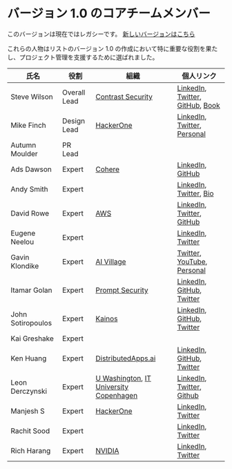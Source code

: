 
# バージョン 1.0 のコアチームメンバー

このバージョンは現在ではレガシーです。 [新しいバージョンはこちら](https://github.com/OWASP/www-project-top-10-for-large-language-model-applications/wiki/Core-Team)

これらの人物はリストのバージョン 1.0 の作成において特に重要な役割を果たし、プロジェクト管理を支援するために選ばれました。

| 氏名               | 役割           | 組織                  | 個人リンク                                                                          |
| ------------------ | -------------- | --------------------- | ----------------------------------------------------------------------------------- |
| Steve Wilson       | Overall Lead   | [Contrast Security](https://www.contrastsecurity.com/) | [LinkedIn](https://www.linkedin.com/in/wilsonsd/), [Twitter](https://twitter.com/virtualsteve), [GitHub](https://github.com/virtualsteve-star), [Book](https://www.contrastsecurity.com/hubfs/Cybersecurity%20and%20Artificial%20Intelligence%20Threats%20and%20Opportunities.pdf) |
| Mike Finch         | Design Lead    | [HackerOne](https://www.hackerone.com) | [LinkedIn](https://www.linkedin.com/in/mkfnch), [Twitter](https://twitter.com/mkfnch), [Personal](https://mkfnch.com) |
| Autumn Moulder     | PR Lead        |                       |                                                                                     |
| Ads Dawson         | Expert         | [Cohere](https://cohere.com) | [LinkedIn](https://www.linkedin.com/in/adamdawson0/), [GitHub](https://github.com/GangGreenTemperTatum) |
| Andy Smith         | Expert         |                       | [LinkedIn](https://www.linkedin.com/in/andysmith-uk/), [Twitter](https://twitter.com/rot169), [Bio](https://www.sans.org/profiles/andy-smith/)|
| David Rowe         | Expert         |   [AWS](http://aws.amazon.com)                    |    [LinkedIn](https://www.linkedin.com/in/davidprowe/),    [Twitter](https://twitter.com/davidprowe/), [GitHub](https://github.com/davidprowe)                                                                             |
| Eugene Neelou      | Expert         |                       | [LinkedIn](https://www.linkedin.com/in/eneelou/), [Twitter](https://twitter.com/eneelou) |
| Gavin Klondike     | Expert         | [AI Village](https://aivillage.org/) | [Twitter](https://twitter.com/GTKlondike), [YouTube](https://www.youtube.com/@NetsecExplained), [Personal](https://netsecexplained.com/) |
| Itamar Golan       | Expert         | [Prompt Security](https://prompt.security) | [LinkedIn](https://www.linkedin.com/in/itamar-g1), [GitHub](https://github.com/itamargol/openai/), [Twitter](https://twitter.com/ItakGol?t=7TpWIZxdszI22K0eSkatjA&s=09/) |
| John Sotiropoulos  | Expert         | [Kainos](https://kainos.com/) | [LinkedIn](https://www.linkedin.com/in/jsotiropoulos/), [GitHub](https://github.com/jsotiro), [Twitter](https://twitter.com/johnsotiro) |
| Kai Greshake       | Expert         |                       |                                                                                     |
| Ken Huang          | Expert         | [DistributedApps.ai](https://distributedapps.ai/) | [LinkedIn](https://www.linkedin.com/in/kenhuang8), [GitHub](https://github.com/kenhuangus), [Twitter](https://twitter.com/kenhuangus) |
| Leon Derczynski    | Expert         | [U Washington](https://www.uw.edu), [IT University Copenhagen](https://pure.itu.dk/en/persons/leon-derczynski/) | [LinkedIn](https://www.linkedin.com/in/leon-derczynski), [Twitter](https://twitter.com/LeonDerczynski), [Github](https://github.com/leondz/)|
| Manjesh S          | Expert         | [HackerOne](https://www.hackerone.com) | [LinkedIn](https://www.linkedin.com/in/manjesh24/), [Twitter](https://twitter.com/Manjesh24) | 
| Rachit Sood        | Expert         |  | [LinkedIn](https://www.linkedin.com/in/composedsecurity/), [Twitter](https://twitter.com/sn4kecharming)                                                                                    |
| Rich Harang        | Expert         |    [NVIDIA](http://www.nvidia.com/)                   | [LinkedIn](https://www.linkedin.com/in/richharang/), [Twitter](https://twitter.com/rharang) |
